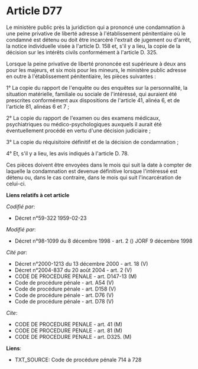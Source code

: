 # Article D77

Le ministère public près la juridiction qui a prononcé une condamnation à une peine privative de liberté adresse à
l'établissement pénitentiaire où le condamné est détenu ou doit être incarcéré l'extrait de jugement ou d'arrêt, la notice
individuelle visée à l'article D. 158 et, s'il y a lieu, la copie de la décision sur les intérêts civils conformément à
l'article D. 325.

Lorsque la peine privative de liberté prononcée est supérieure à deux ans pour les majeurs, et six mois pour les mineurs, le
ministère public adresse en outre à l'établissement pénitentiaire, les pièces suivantes :

1° La copie du rapport de l'enquête ou des enquêtes sur la personnalité, la situation matérielle, familiale ou sociale de
l'intéressé, qui auraient été prescrites conformément aux dispositions de l'article 41, alinéa 6, et de l'article 81, alinéas
6 et 7 ;

2° La copie du rapport de l'examen ou des examens médicaux, psychiatriques ou médico-psychologiques auxquels il aurait été
éventuellement procédé en vertu d'une décision judiciaire ;

3° La copie du réquisitoire définitif et de la décision de condamnation ;

4° Et, s'il y a lieu, les avis indiqués à l'article D. 78.

Ces pièces doivent être envoyées dans le mois qui suit la date à compter de laquelle la condamnation est devenue définitive
lorsque l'intéressé est détenu ou, dans le cas contraire, dans le mois qui suit l'incarcération de celui-ci.

**Liens relatifs à cet article**

_Codifié par_:

  - Décret n°59-322 1959-02-23

_Modifié par_:

  - Décret n°98-1099 du 8 décembre 1998 - art. 2 () JORF 9 décembre 1998

_Cité par_:

  - Décret n°2000-1213 du 13 décembre 2000 - art. 18 (V)
  - Décret n°2004-837 du 20 août 2004 - art. 2 (V)
  - CODE DE PROCEDURE PENALE - art. D147-13 (M)
  - Code de procédure pénale - art. A54 (V)
  - Code de procédure pénale - art. D158 (V)
  - Code de procédure pénale - art. D76 (V)
  - Code de procédure pénale - art. D78 (V)

_Cite_:

  - CODE DE PROCEDURE PENALE - art. 41 (M)
  - CODE DE PROCEDURE PENALE - art. 81 (M)
  - CODE DE PROCEDURE PENALE - art. D325. (M)

**Liens**:

  - TXT_SOURCE: Code de procédure pénale 714 à 728
